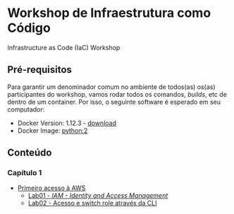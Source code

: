 # Workshop de Infraestrutura como Código
Infrastructure as Code (IaC) Workshop

## Pré-requisitos
Para garantir um denominador comum no ambiente de todos(as) os(as) participantes do workshop, vamos rodar todos os comandos, _builds_, etc de dentro de um container. Por isso, o seguinte software é esperado em seu computador:

* Docker Version: 1.12.3 - [download](https://www.docker.com/products/overview#/install_the_platform)
* Docker Image: [python:2](https://hub.docker.com/_/python/)

## Conteúdo

### Capítulo 1
  * [Primeiro acesso à AWS](capitulo1/)
    * [Lab01 - _IAM - Identity and Access Management_](capitulo1/lab01.md)
    * [Lab02 - Acesso e switch role através da CLI](capitulo1/lab02.md)